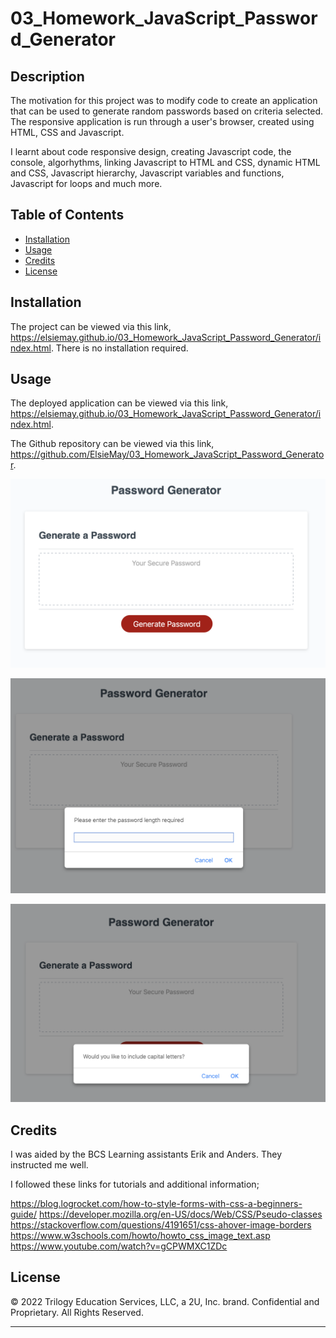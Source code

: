 # 03_Homework_JavaScript_Password_Generator

## Description

The motivation for this project was to modify code to create an application that can be used to generate random passwords based on criteria selected. The responsive application is run through a user's browser, created using HTML, CSS and Javascript.

I learnt about code responsive design, creating Javascript code, the console, algorhythms, linking Javascript to HTML and CSS, dynamic HTML and CSS, Javascript hierarchy, Javascript variables and functions, Javascript for loops and much more.

## Table of Contents

- [Installation](#installation)
- [Usage](#usage)
- [Credits](#credits)
- [License](#license)

## Installation

The project can be viewed via this link, https://elsiemay.github.io/03_Homework_JavaScript_Password_Generator/index.html. There is no installation required.

## Usage

The deployed application can be viewed via this link, https://elsiemay.github.io/03_Homework_JavaScript_Password_Generator/index.html.

The Github repository can be viewed via this link, https://github.com/ElsieMay/03_Homework_JavaScript_Password_Generator.

![Screenshots](https://github.com/ElsieMay/03_Homework_JavaScript_Password_Generator/blob/main/assets/images/Screen%20Shot%202022-03-09%20at%209.09.45%20pm.png)

![Screenshots](https://github.com/ElsieMay/03_Homework_JavaScript_Password_Generator/blob/main/assets/images/Screen%20Shot%202022-03-09%20at%209.09.52%20pm.png)

![Screenshots](https://github.com/ElsieMay/03_Homework_JavaScript_Password_Generator/blob/main/assets/images/Screen%20Shot%202022-03-09%20at%209.09.58%20pm.png)

## Credits

I was aided by the BCS Learning assistants Erik and Anders. They instructed me well.

I followed these links for tutorials and additional information;

https://blog.logrocket.com/how-to-style-forms-with-css-a-beginners-guide/
https://developer.mozilla.org/en-US/docs/Web/CSS/Pseudo-classes
https://stackoverflow.com/questions/4191651/css-ahover-image-borders
https://www.w3schools.com/howto/howto_css_image_text.asp
https://www.youtube.com/watch?v=gCPWMXC1ZDc

## License

© 2022 Trilogy Education Services, LLC, a 2U, Inc. brand. Confidential and Proprietary. All Rights Reserved.

---
